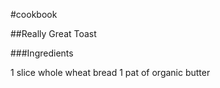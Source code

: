 #cookbook

##Really Great Toast

###Ingredients

1 slice whole wheat bread
1 pat of organic butter

